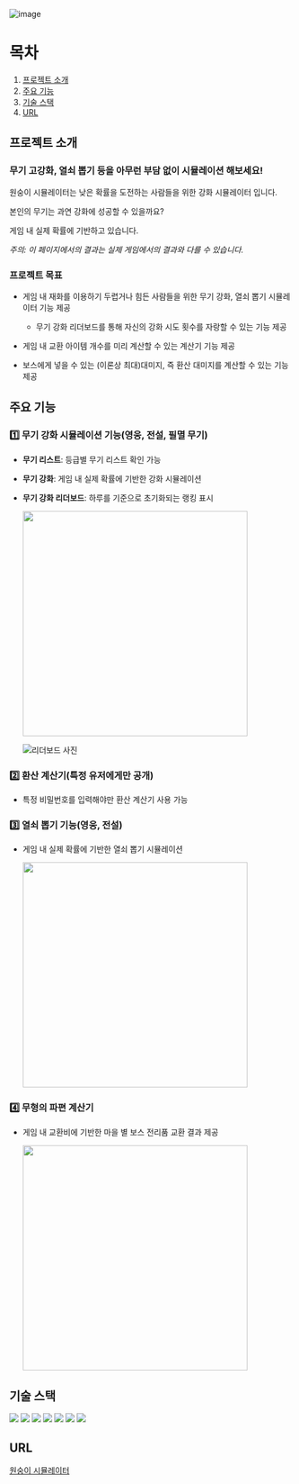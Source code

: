 ![image](https://github.com/user-attachments/assets/5fae1f7b-ef18-4316-9fd4-bf6371d3cab6)

# 목차
1. [프로젝트 소개](#프로젝트-소개)
2. [주요 기능](#주요-기능)
3. [기술 스택](#기술-스택)
4. [URL](#url)

## 프로젝트 소개
### 무기 고강화, 열쇠 뽑기 등을 아무런 부담 없이 시뮬레이션 해보세요!

원숭이 시뮬레이터는 낮은 확률을 도전하는 사람들을 위한 강화 시뮬레이터 입니다.

본인의 무기는 과연 강화에 성공할 수 있을까요?

게임 내 실제 확률에 기반하고 있습니다.

*주의: 이 페이지에서의 결과는 실제 게임에서의 결과와 다를 수 있습니다.*

### 프로젝트 목표
- 게임 내 재화를 이용하기 두렵거나 힘든 사람들을 위한 무기 강화, 열쇠 뽑기 시뮬레이터 기능 제공

  - 무기 강화 리더보드를 통해 자신의 강화 시도 횟수를 자랑할 수 있는 기능 제공

- 게임 내 교환 아이템 개수를 미리 계산할 수 있는 계산기 기능 제공

- 보스에게 넣을 수 있는 (이론상 최대)대미지, 즉 환산 대미지를 계산할 수 있는 기능 제공


## 주요 기능
### 1️⃣ 무기 강화 시뮬레이션 기능(영웅, 전설, 필멸 무기)
- **무기 리스트**: 등급별 무기 리스트 확인 가능
- **무기 강화**: 게임 내 실제 확률에 기반한 강화 시뮬레이션
- **무기 강화 리더보드**: 하루를 기준으로 초기화되는 랭킹 표시
  
    <img src='https://github.com/user-attachments/assets/05f2168f-5c46-4161-b330-4603b3f1c3ee' width='400px'/>
    
  ![리더보드 사진](https://github.com/user-attachments/assets/1de9053b-e194-4806-8214-57728c51418d)

### 2️⃣ 환산 계산기(특정 유저에게만 공개)
- 특정 비밀번호를 입력해야만 환산 계산기 사용 가능

### 3️⃣ 열쇠 뽑기 기능(영웅, 전설)
- 게임 내 실제 확률에 기반한 열쇠 뽑기 시뮬레이션
  
  <img src='https://github.com/user-attachments/assets/eb8d938d-8b4f-4fde-92d5-01f8cec25302' width='400px' />

### 4️⃣ 무형의 파편 계산기
- 게임 내 교환비에 기반한 마을 별 보스 전리품 교환 결과 제공

  <img src='https://github.com/user-attachments/assets/7254840b-8e58-4f3f-a96b-4663549fabe2' width='400px' />


## 기술 스택
<div style="flex">
 <img src="https://img.shields.io/badge/React-61DAFB?style=flat&logo=React&logoColor=white">
 <img src="https://img.shields.io/badge/TypeScript-3178C6?style=flat&logo=TypeScript&logoColor=white">
 <img src="https://img.shields.io/badge/Next.js-000000?style=flat&logo=Next.js&logoColor=white">
 <img src="https://img.shields.io/badge/PWA-5A0FC8?style=flat&logo=PWA&logoColor=white">
<img src="https://img.shields.io/badge/Tailwind CSS-06B6D4?style=flat&logo=tailwindcss&logoColor=white">
<img src="https://img.shields.io/badge/Vercel-000000?style=flat&logo=Vercel&logoColor=white">
<img src="https://img.shields.io/badge/Google%20Analytics-FF6F00?style=flat&logo=GoogleAnalytics&logoColor=white">

</div>

## URL
<a href="https://forge-simulator.vercel.app/">원숭이 시뮬레이터</a>


